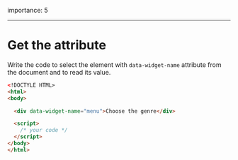 importance: 5

---

# Get the attribute

Write the code to select the element with `data-widget-name` attribute from the document and to read its value.

```html run
<!DOCTYLE HTML>
<html>
<body>

  <div data-widget-name="menu">Choose the genre</div>

  <script>
    /* your code */
  </script>
</body>
</html>
```
